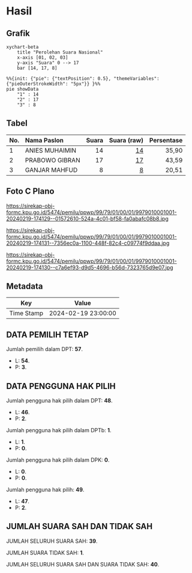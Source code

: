 # Hasil

## Grafik

```mermaid
xychart-beta
    title "Perolehan Suara Nasional"
    x-axis [01, 02, 03]
    y-axis "Suara" 0 --> 17
    bar [14, 17, 8]
```

```mermaid
%%{init: {"pie": {"textPosition": 0.5}, "themeVariables": {"pieOuterStrokeWidth": "5px"}} }%%
pie showData
    "1" : 14
    "2" : 17
    "3" : 8
```

## Tabel

| No. | Nama Paslon    | Suara | Suara (raw) | Persentase |
|:--- |:-------------- | -----:| -----------:| ----------:|
| 1   | ANIES MUHAIMIN | 14    | [14][p-1]   | 35,90      |
| 2   | PRABOWO GIBRAN | 17    | [17][p-2]   | 43,59      |
| 3   | GANJAR MAHFUD  | 8     | [8][p-3]    | 20,51      |


[p-1]: https://github.com/gigit-pemilu/pemilu-2024/blob/main/pilpres/hitung-suara/sub/99-luar-negeri/sub/79-nairobi-kenya/sub/01-nairobi-kenya/sub/0001-nairobi-kenya/sub/001-pos-001/sub/paslon-1.txt
[p-2]: https://github.com/gigit-pemilu/pemilu-2024/blob/main/pilpres/hitung-suara/sub/99-luar-negeri/sub/79-nairobi-kenya/sub/01-nairobi-kenya/sub/0001-nairobi-kenya/sub/001-pos-001/sub/paslon-2.txt
[p-3]: https://github.com/gigit-pemilu/pemilu-2024/blob/main/pilpres/hitung-suara/sub/99-luar-negeri/sub/79-nairobi-kenya/sub/01-nairobi-kenya/sub/0001-nairobi-kenya/sub/001-pos-001/sub/paslon-3.txt

## Foto C Plano

https://sirekap-obj-formc.kpu.go.id/5474/pemilu/ppwp/99/79/01/00/01/9979010001001-20240219-174129--01572610-524a-4c01-bf58-fa0abafc08b8.jpg

https://sirekap-obj-formc.kpu.go.id/5474/pemilu/ppwp/99/79/01/00/01/9979010001001-20240219-174131--7356ec0a-1100-448f-82c4-c09774f9ddaa.jpg

https://sirekap-obj-formc.kpu.go.id/5474/pemilu/ppwp/99/79/01/00/01/9979010001001-20240219-174130--c7a6ef93-d9d5-4696-b56d-7323765d9e07.jpg


## Metadata

| Key        | Value               |
| ---------- | ------------------- |
| Time Stamp | 2024-02-19 23:00:00 |


## DATA PEMILIH TETAP

Jumlah pemilih dalam DPT: **57**.
 * L: **54**.
 * P: **3**.

## DATA PENGGUNA HAK PILIH

Jumlah pengguna hak pilih dalam DPT: **48**.
 * L: **46**.
 * P: **2**.

Jumlah pengguna hak pilih dalam DPTb: **1**.
 * L: **1**.
 * P: **0**.

Jumlah pengguna hak pilih dalam DPK: **0**.
 * L: **0**.
 * P: **0**.

Jumlah pengguna hak pilih: **49**.
 * L: **47**.
 * P: **2**.

## JUMLAH SUARA SAH DAN TIDAK SAH

JUMLAH SELURUH SUARA SAH: **39**.

JUMLAH SUARA TIDAK SAH: **1**.

JUMLAH SELURUH SUARA SAH DAN SUARA TIDAK SAH: **40**.


